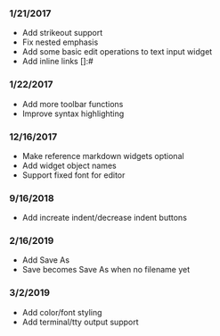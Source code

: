 ### 1/21/2017 ###
 + Add strikeout support
 + Fix nested emphasis
 + Add some basic edit operations to text input widget
 + Add inline links [<dest>]:#<name>
### 1/22/2017 ###
 + Add more toolbar functions
 + Improve syntax highlighting
### 12/16/2017 ###
 + Make reference markdown widgets optional
 + Add widget object names
 + Support fixed font for editor
### 9/16/2018
 + Add increate indent/decrease indent buttons
### 2/16/2019
 + Add Save As
 + Save becomes Save As when no filename yet
### 3/2/2019
 + Add color/font styling
 + Add terminal/tty output support

